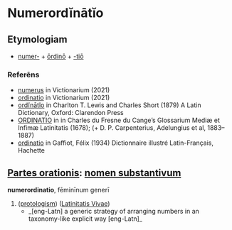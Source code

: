 # Numerordĭnātĭo
<!-- Etymology: "ordo" from Latin ōrdō; ordo , ĭnis, m. from root or-; Sanscr. ar-, to go, strive upward; cf. orior, through an adj. stem ordo-; (See ordo in Charlton T. Lewis and Charles Short (1879)). Numerae, from Latin nŭmĕrus , i, m. Gr. νέμω, to distribute; cf.: numa, nemus, nummus, (See nŭmĕrus in Charlton T. Lewis and Charles Short (1879)) -->

## Etymologiam

* [numer-](https://en.wiktionary.org/wiki/numerus#Latin) + [ōrdinō](https://en.wiktionary.org/wiki/ordino#Latin) + [-tiō](https://en.wiktionary.org/wiki/-tio#Latin)

### Referēns
- [numerus](https://en.wiktionary.org/wiki/numerus#Latin) in Victionarium (2021)
- [ordinatio](https://en.wiktionary.org/wiki/ordinatio) in Victionarium (2021)
- [ordĭnātĭo](http://www.perseus.tufts.edu/hopper/text?doc=Perseus:text:1999.04.0059:entry=ordinatio) in Charlton T. Lewis and Charles Short (1879) A Latin Dictionary, Oxford: Clarendon Press
- [ORDINATIO](http://ducange.enc.sorbonne.fr/ORDINATIO) in in Charles du Fresne du Cange’s Glossarium Mediæ et Infimæ Latinitatis (1678); (+ D. P. Carpenterius, Adelungius et al, 1883–1887)
- [ordinatio](http://micmap.org/dicfro/search/gaffiot/ordinatio) in Gaffiot, Félix (1934) Dictionnaire illustré Latin-Français, Hachette

## [Partes orationis](https://la.wikipedia.org/wiki/Partes_orationis): [nomen substantivum](https://la.wikipedia.org/wiki/Nomen_substantivum)

**numerordinatio**, fēminīnum generī
1. ([protologism](https://en.wiktionary.org/wiki/protologism)) ([Latinitatis Vivae](https://en.wikipedia.org/wiki/Contemporary_Latin))
    - \_[eng-Latn] a generic strategy of arranging numbers in an taxonomy-like explicit way [eng-Latn]\_


<!--

- ūsum, https://en.wiktionary.org/wiki/usus#Latin
- normae, https://en.wiktionary.org/wiki/norma#Latin
- https://github.com/HXLStandard/libhxl-js/blob/main/hxl.js

### Example of checklist with markdown from github

- [ ] Mercury
- [x] Venus
- [x] Earth (Orbit/Moon)
- [x] Mars
- [ ] Jupiter
- [ ] Saturn
- [ ] Uranus
- [ ] Neptune
- [ ] Comet Haley

-->
